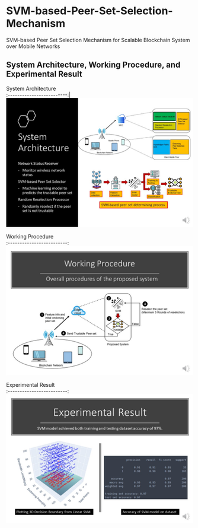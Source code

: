# SVM-based-Peer-Set-Selection-Mechanism
SVM-based Peer Set Selection Mechanism for Scalable Blockchain  System over Mobile Networks

## System Architecture, Working Procedure, and Experimental Result
System Architecture                                 
:-------------------------:|
![System Architecture](https://github.com/sithukaungset/SVM-based-Peer-Set-Selection-Mechanism/blob/master/Slide5.JPG)

Working Procedure                      
:-------------------------:
![Working Procedure](https://github.com/sithukaungset/SVM-based-Peer-Set-Selection-Mechanism/blob/master/Slide6.JPG)

Experimental Result                              
:-------------------------:
![Experimental Result](https://github.com/sithukaungset/SVM-based-Peer-Set-Selection-Mechanism/blob/master/Slide8.JPG)

